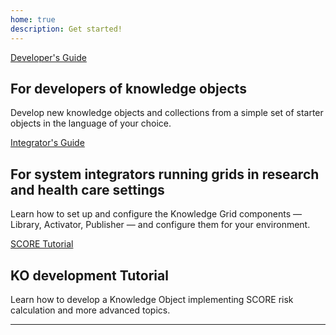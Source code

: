 ```yaml
---
home: true
description: Get started!
---
```


<div class="features">
  <div class="feature">
    <div class="action hero">
          <a href="/guides/developer/" class="nav-link action-button">Developer's Guide</a>
    </div>    
    <h2>For developers of knowledge objects</h2>
    <p>Develop new knowledge objects and collections from a simple set of starter objects in the language of your choice.</p>
  </div>
  <div class="feature">
    <div class="action hero">
        <a href="/guides/integrator/" class="nav-link action-button">Integrator's Guide</a>
    </div>    
    <h2>For system integrators running grids in research and health care settings</h2>
    <p>Learn how to set up and configure the Knowledge Grid components — Library, Activator, Publisher — and configure them for your environment.</p>
  </div>
  <div class="feature">
    <div class="action hero">
        <a href="/guides/tutorial/" class="nav-link action-button">SCORE Tutorial</a>
    </div>    
    <h2>KO development Tutorial </h2>
    <p>Learn how to develop a Knowledge Object implementing SCORE risk calculation and more advanced topics.</p>
  </div>
</div>

----
